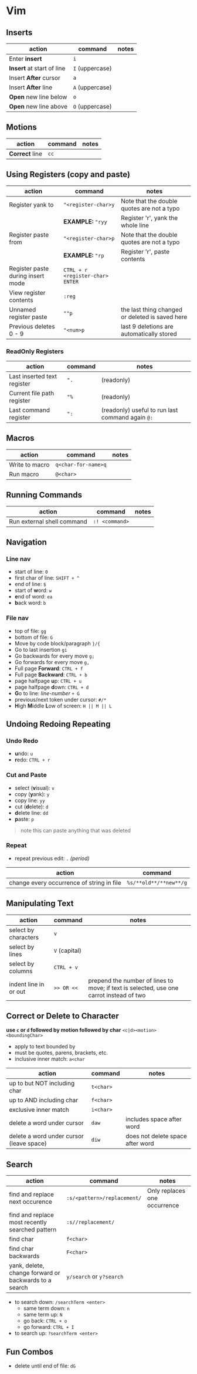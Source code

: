 # Vim
## Inserts
| action | command | notes |
| --- | --- | --- |
| Enter **insert** | `i` |  |
| **Insert** at start of line | `I` (uppercase)|  |
| Insert **After** cursor | `a` |  |
| Insert **After** line | `A` (uppercase)|  |
| **Open** new line below | `o` |  |
| **Open** new line above | `O` (uppercase) |  |

## Motions
| action | command | notes |
| --- | --- | --- |
| **Correct** line | `cc` |  |

## Using Registers (copy and paste)
| action | command | notes |
| --- | --- | --- |
| Register yank to | `"<register-char>y` | Note that the double quotes are not a typo |
| | **EXAMPLE:** `"ryy` | Register 'r', yank the whole line | 
| Register paste from | `"<register-char>p` | Note that the double quotes are not a typo | 
| | **EXAMPLE:** `"rp` | Register 'r', paste contents | 
| Register paste during insert mode | `CTRL + r  <register-char>  ENTER` |  | 
| View register contents | `:reg` |  | 
| Unnamed register paste | `""p` | the last thing changed or deleted is saved here |
| Previous deletes 0 - 9 | `"<num>p` | last 9 deletions are automatically stored |

### ReadOnly Registers
| action | command | notes |
| --- | --- | --- |
| Last inserted text register | `".` | (readonly) |
| Current file path register | `"%` | (readonly) |
| Last command register | `":` | (readonly) useful to run last command again `@:` |

## Macros
| action | command | notes |
| --- | --- | --- |
| Write to macro | `q<char-for-name>q` | |
| Run macro | `@<char>` | |

## Running Commands
| action | command | notes |
| --- | --- | --- |
| Run external shell command | `:! <command>` | |

## Navigation
### Line nav
* start of line: `0`
* first char of line: `SHIFT + ^`
* end of line: `$`
* start of **w**ord: `w`
* **e**nd of word: `ea`
* **b**ack word: `b`
### File nav
* top of file: `gg`
* bottom of file: `G`
* Move by code block/paragraph `}/{`
* Go to last insertion `gi`
* Go backwards for every move `g;`
* Go forwards for every move `g,`  
* Full page **Forward**: `CTRL + f`
* Full page **Backward**: `CTRL + b`
* page halfpage **u**p: `CTRL + u`
* page halfpage **d**own: `CTRL + d`
* **G**o to line: _line-number_ `+ G`
* previous/next token under cursor: `#/*`
* **H**igh **M**iddle **L**ow of screen: `H || M || L`
## Undoing Redoing Repeating
### Undo Redo
* **u**ndo: `u`  
* **r**edo: `CTRL + r`
### Cut and Paste
* select (**v**isual): `v`
* copy (**y**ank): `y`
* copy line: `yy`
* cut (**d**elete): `d`
* **d**elete line: `dd`
* **p**aste: `p`
> note this can paste anything that was deleted
### Repeat
* repeat previous edit: `.` _(period)_

| action | command |
|---|---|
| change every occurrence of string in file | `%s/**old**/**new**/g` |
## Manipulating Text
| action | command | notes |
| --- | --- | --- |
| select by characters | `v` | |
| select by lines | `V` (capital) | |
| select by columns | `CTRL + v` | | 
| indent line in or out | `>> OR <<` | prepend the number of lines to move; if text is selected, use one carrot instead of two | 
## Correct or Delete to Character
**use `c` or `d` followed by motion followed by char**
`<c|d><motion><boundingChar>`
  * apply to text bounded by <char>
  * must be quotes, parens, brackets, etc.
  * inclusive inner match: `a<char`

| action | command | notes |
| --- | --- | --- |
| up to but NOT including char | `t<char>` | |
| up to AND including char | `f<char>` | |
| exclusive inner match | `i<char>` | |
| delete a word under cursor | `daw` | includes space after word |
| delete a word under cursor (leave space) | `diw` | does not delete space after word |

## Search
| action | command | notes |
| --- | --- | --- |
| find and replace next occurence | `:s/<pattern>/replacement/` | Only replaces one occurrence |
| find and replace most recently searched pattern | `:s//replacement/` | |
| find char | `f<char>` | |
| find char backwards | `F<char>` | |
| yank, delete, change forward or backwards to a search | `y/search` or `y?search` | |


* to search down: `/searchTerm <enter>`
	* same term down: `n`
	* same term up: `N`
	* go back: `CTRL + o`
	* go forward: `CTRL + I`
* to search up: `?searchTerm <enter>`
## Fun Combos
* delete until end of file: `dG` 
